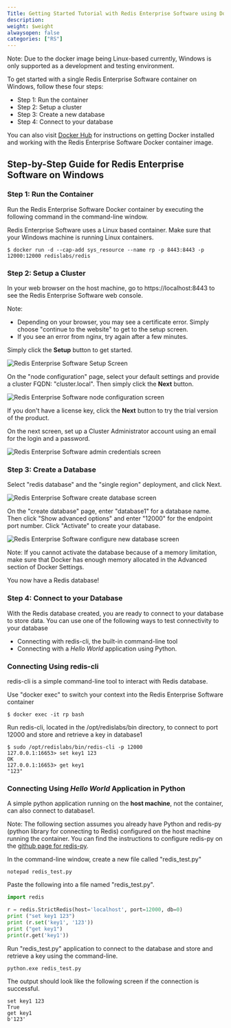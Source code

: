 ```yaml
---
Title: Getting Started Tutorial with Redis Enterprise Software using Docker on Windows
description: 
weight: $weight
alwaysopen: false
categories: ["RS"]
---
```

Note: Due to the docker image being Linux-based currently, Windows is
only supported as a development and testing environment.

To get started with a single Redis Enterprise Software container on
Windows, follow these four steps:

- Step 1: Run the container
- Step 2: Setup a cluster
- Step 3: Create a new database
- Step 4: Connect to your database

You can also visit [Docker
Hub](https://hub.docker.com/r/redislabs/redis/) for instructions on
getting Docker installed and working with the Redis Enterprise Software
Docker container image.

## Step-by-Step Guide for Redis Enterprise Software on Windows

### Step 1: Run the Container

Run the Redis Enterprise Software Docker container by executing the
following command in the command-line window.

Redis Enterprise Software uses a Linux based container. Make sure that
your Windows machine is running Linux containers.

```src
$ docker run -d --cap-add sys_resource --name rp -p 8443:8443 -p 12000:12000 redislabs/redis
```

### Step 2: Setup a Cluster

In your web browser on the host machine, go to https://localhost:8443 to see
the Redis Enterprise Software web console.

Note:

* Depending on your browser, you may see a certificate error. Simply
choose "continue to the website" to get to the setup screen.
* If you see an error from nginx, try again after a few minutes.

Simply click the **Setup** button to get started.

![Redis Enterprise Software Setup
Screen](/images/rs/setup-windows.png?width=600&height=246)

On the "node configuration" page, select your default settings and
provide a cluster FQDN: "cluster.local". Then simply click the
**Next** button.

![Redis Enterprise Software node configuration
screen](/images/rs/setup2-windows-1.png?width=600&height=374)

If you don't have a license key, click the **Next** button to try the
trial version of the product.

On the next screen, set up a Cluster Administrator account using
an email for the login and a password.

![Redis Enterprise Software admin credentials
screen](/images/rs/RP-SetupScreen4.jpeg?width=600&height=377)

### Step 3: Create a Database

Select "redis database" and the "single region" deployment, and click Next.

![Redis Enterprise Software create database
screen](/images/rs/RP-SetupScreen5.jpeg?width=600&height=375)

On the "create database" page, enter "database1" for a database name. Then 
click "Show advanced options" and enter "12000" for the endpoint port
number. Click "Activate" to create your database.

![Redis Enterprise Software configure new database
screen](/images/rs/RP-DBScreen2.jpeg?width=600&height=378)

Note: If you cannot activate the database because of a memory limitation, 
make sure that Docker has enough memory allocated in the Advanced section 
of Docker Settings.

You now have a Redis database!

### Step 4: Connect to your Database

With the Redis database created, you are ready to connect to your
database to store data. You can use one of the following ways to test
connectivity to your database

- Connecting with redis-cli, the built-in command-line tool
- Connecting with a _Hello World_ application using Python.

### Connecting Using redis-cli

redis-cli is a simple command-line tool to interact with Redis database.

Use "docker exec" to switch your context into the Redis Enterprise
Software container

```src
$ docker exec -it rp bash
```

Run redis-cli, located in the /opt/redislabs/bin directory, to connect
to port 12000 and store and retrieve a key in database1

```src
$ sudo /opt/redislabs/bin/redis-cli -p 12000
127.0.0.1:16653> set key1 123
OK
127.0.0.1:16653> get key1
"123"
```

### Connecting Using _Hello World_ Application in Python

A simple python application running on the **host machine**, not the
container, can also connect to database1.

Note: The following section assumes you already have Python and redis-py
(python library for connecting to Redis) configured on the host machine
running the container. You can find the instructions to configure
redis-py on the [github page for
redis-py](https://github.com/andymccurdy/redis-py).

In the command-line window, create a new file called "redis_test.py"

```src
notepad redis_test.py
```

Paste the following into a file named "redis_test.py".

```python
import redis

r = redis.StrictRedis(host='localhost', port=12000, db=0)
print ("set key1 123")
print (r.set('key1', '123'))
print ("get key1")
print(r.get('key1'))
```

Run "redis_test.py" application to connect to the database and store
and retrieve a key using the command-line.

```src
python.exe redis_test.py
```

The output should look like the following screen if the connection is
successful.

```src
set key1 123
True
get key1
b'123'
```
